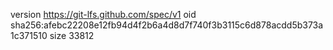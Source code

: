 version https://git-lfs.github.com/spec/v1
oid sha256:afebc22208e12fb94d4f2b6a4d8d7f740f3b3115c6d878acdd5b373a1c371510
size 33812
